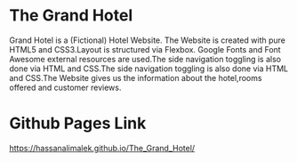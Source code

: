 # The Grand Hotel
Grand Hotel is a (Fictional) Hotel Website. The Website is created with pure HTML5 and CSS3.Layout is structured via Flexbox. Google Fonts and Font Awesome external resources are used.The side navigation toggling is also done via HTML and CSS.The side navigation toggling is also done via HTML and CSS.The Website gives us the information about the hotel,rooms offered and customer reviews.

# Github Pages Link
https://hassanalimalek.github.io/The_Grand_Hotel/
